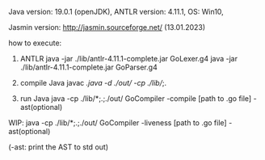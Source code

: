 Java version: 19.0.1 (openJDK), ANTLR version: 4.11.1, OS: Win10,

Jasmin version: http://jasmin.sourceforge.net/ (13.01.2023)


how to execute:

1. ANTLR
   java -jar ./lib/antlr-4.11.1-complete.jar GoLexer.g4
   java -jar ./lib/antlr-4.11.1-complete.jar GoParser.g4

2. compile Java
   javac *.java -d ./out/ -cp ./lib/*;.

3. run Java
   java -cp ./lib/*;.;./out/ GoCompiler -compile [path to .go file] -ast(optional)

WIP:
java -cp ./lib/*;.;./out/ GoCompiler -liveness [path to .go file] -ast(optional)

(-ast: print the AST to std out)
